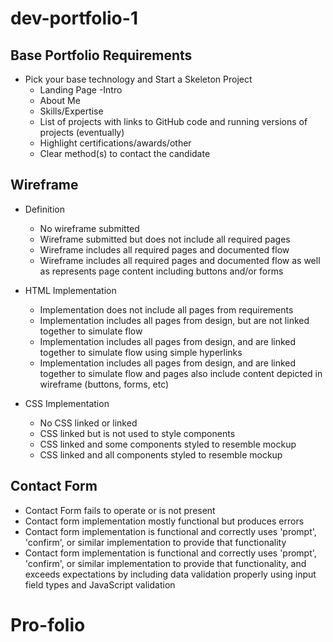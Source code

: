 # dev-portfolio-1

## Base Portfolio Requirements

- Pick your base technology and Start a Skeleton Project
  - Landing Page -Intro
  - About Me
  - Skills/Expertise
  - List of projects with links to GitHub code and running versions of projects (eventually)
  - Highlight certifications/awards/other
  - Clear method(s) to contact the candidate

## Wireframe

- Definition

  - No wireframe submitted
  - Wireframe submitted but does not include all required pages
  - Wireframe includes all required pages and documented flow
  - Wireframe includes all required pages and documented flow as well as represents page content including buttons and/or forms

- HTML Implementation

  - Implementation does not include all pages from requirements
  - Implementation includes all pages from design, but are not linked together to simulate flow
  - Implementation includes all pages from design, and are linked together to simulate flow using simple hyperlinks
  - Implementation includes all pages from design, and are linked together to simulate flow and pages also include content depicted in wireframe (buttons, forms, etc)

- CSS Implementation
  - No CSS linked or linked
  - CSS linked but is not used to style components
  - CSS linked and some components styled to resemble mockup
  - CSS linked and all components styled to resemble mockup

## Contact Form

- Contact Form fails to operate or is not present
- Contact form implementation mostly functional but produces errors
- Contact form implementation is functional and correctly uses 'prompt', 'confirm', or similar implementation to provide that functionality
- Contact form implementation is functional and correctly uses 'prompt', 'confirm', or similar implementation to provide that functionality, and exceeds expectations by including data validation properly using input field types and JavaScript validation
# Pro-folio
